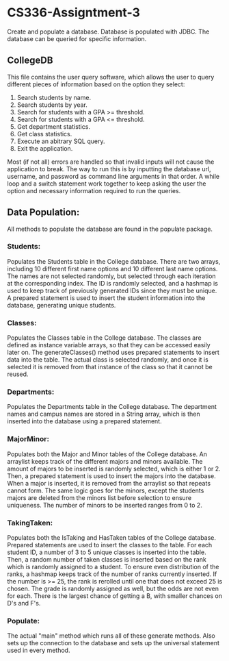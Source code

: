 # CS336-Assigntment-3
Create and populate a database. Database is populated with JDBC. The database can be queried for specific information.

## CollegeDB
This file contains the user query software, which allows the user to query different pieces of information based on the option they select:
1. Search students by name.
2. Search students by year.
3. Search for students with a GPA >= threshold.
4. Search for students with a GPA <= threshold.
5. Get department statistics.
6. Get class statistics.
7. Execute an abitrary SQL query.
8. Exit the application.

Most (if not all) errors are handled so that invalid inputs will not cause the application to break. The way to run this is by inputting the database url, username, and password as command line arguments in that order. A while loop and a switch statement work together to keep asking the user the option and necessary information required to run the queries.

## Data Population:
All methods to populate the database are found in the populate package. 

### Students:
Populates the Students table in the College database. There are two arrays, including 10 different first name options and 10 different last name options. The names are not selected randomly, but selected through each iteration at the corresponding index. The ID is randomly selected, and a hashmap is used to keep track of previously generated IDs since they must be unique. A prepared statement is used to insert the student information into the database, generating unique students.
### Classes:
Populates the Classes table in the College database. The classes are defined as instance variable arrays, so that they can be accessed easily later on. The generateClasses() method uses prepared statements to insert data into the table. The actual class is selected randomly, and once it is selected it is removed from that instance of the class so that it cannot be reused.

### Departments:
Populates the Departments table in the College database. The department names and campus names are stored in a String array, which is then inserted into the database using a prepared statement.

### MajorMinor:
Populates both the Major and Minor tables of the College database. An arraylist keeps track of the different majors and minors available. The amount of majors to be inserted is randomly selected, which is either 1 or 2. Then, a prepared statement is used to insert the majors into the database. When a major is inserted, it is removed from the arraylist so that repeats cannot form. The same logic goes for the minors, except the students majors are deleted from the minors list before selection to ensure uniqueness. The number of minors to be inserted ranges from 0 to 2.

### TakingTaken:
Populates both the IsTaking and HasTaken tables of the College database. Prepared statements are used to insert the classes to the table. For each student ID, a number of 3 to 5 unique classes is inserted into the table. Then, a random number of taken classes is inserted based on the rank which is randomly assigned to a student. To ensure even distribution of the ranks, a hashmap keeps track of the number of ranks currently inserted. If the number is >= 25, the rank is rerolled until one that does not exceed 25 is chosen. The grade is randomly assigned as well, but the odds are not even for each. There is the largest chance of getting a B, with smaller chances on D's and F's.

### Populate: 

The actual "main" method which runs all of these generate methods. Also sets up the connection to the database and sets up the universal statement used in every method.